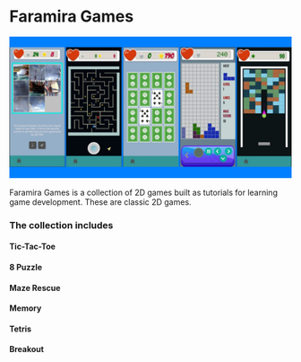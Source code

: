 # Faramira Games

![Games](https://github.com/shamim-akhtar/faramira/blob/main/screenshot1.jpg)

Faramira Games is a collection of 2D games built as tutorials for learning game development. These are classic 2D games.

### The collection includes
#### Tic-Tac-Toe
#### 8 Puzzle
#### Maze Rescue
#### Memory
#### Tetris
#### Breakout

